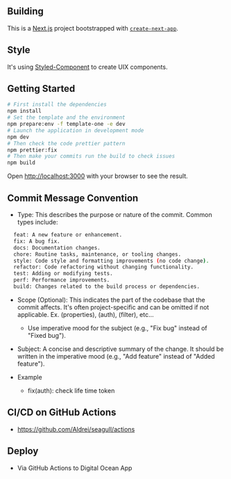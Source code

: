 ## Building

This is a [Next.js](https://nextjs.org/) project bootstrapped with [`create-next-app`](https://github.com/vercel/next.js/tree/canary/packages/create-next-app).

## Style

It's using [Styled-Component](https://styled-components.com/) to create UIX components.

## Getting Started

```bash
# First install the dependencies
npm install
# Set the template and the environment
npm prepare:env -f template-one -e dev
# Launch the application in development mode
npm dev
# Then check the code prettier pattern
npm prettier:fix
# Then make your commits run the build to check issues
npm build
```

Open [http://localhost:3000](http://localhost:3000) with your browser to see the result.

## Commit Message Convention

- Type: This describes the purpose or nature of the commit. Common types include:

```bash
  feat: A new feature or enhancement.
  fix: A bug fix.
  docs: Documentation changes.
  chore: Routine tasks, maintenance, or tooling changes.
  style: Code style and formatting improvements (no code change).
  refactor: Code refactoring without changing functionality.
  test: Adding or modifying tests.
  perf: Performance improvements.
  build: Changes related to the build process or dependencies.
```

- Scope (Optional): This indicates the part of the codebase that the commit affects. It's often project-specific and can be omitted if not applicable. Ex. (properties), (auth), (filter), etc...

  - Use imperative mood for the subject (e.g., "Fix bug" instead of "Fixed bug").

- Subject: A concise and descriptive summary of the change. It should be written in the imperative mood (e.g., "Add feature" instead of "Added feature").

- Example

  - fix(auth): check life time token

## CI/CD on GitHub Actions

- https://github.com/Aldrei/seagull/actions

## Deploy

- Via GitHub Actions to Digital Ocean App
